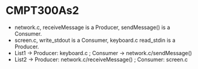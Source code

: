 # CMPT300As2
* network.c, receiveMessage is a Producer, sendMessage() is a Consumer.
* screen.c, write_stdout is a Consumer, keyboard.c read_stdin is a Producer.
* List1 -> Producer: keyboard.c ; Consumer -> network.c/sendMessage()
* List2 -> Producer: network.c/receiveMessage() ; Consumer: screen.c